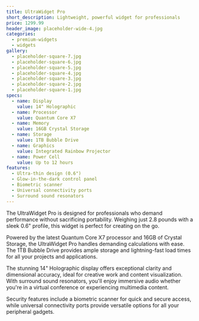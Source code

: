 ```yaml
---
title: UltraWidget Pro
short_description: Lightweight, powerful widget for professionals
price: 1299.99
header_image: placeholder-wide-4.jpg
categories:
  - premium-widgets
  - widgets
gallery:
  - placeholder-square-7.jpg
  - placeholder-square-6.jpg
  - placeholder-square-5.jpg
  - placeholder-square-4.jpg
  - placeholder-square-3.jpg
  - placeholder-square-2.jpg
  - placeholder-square-1.jpg
specs:
  - name: Display
    value: 14" Holographic
  - name: Processor
    value: Quantum Core X7
  - name: Memory
    value: 16GB Crystal Storage
  - name: Storage
    value: 1TB Bubble Drive
  - name: Graphics
    value: Integrated Rainbow Projector
  - name: Power Cell
    value: Up to 12 hours
features:
  - Ultra-thin design (0.6")
  - Glow-in-the-dark control panel
  - Biometric scanner
  - Universal connectivity ports
  - Surround sound resonators
---
```


The UltraWidget Pro is designed for professionals who demand performance without sacrificing portability. Weighing just 2.8 pounds with a sleek 0.6" profile, this widget is perfect for creating on the go.

Powered by the latest Quantum Core X7 processor and 16GB of Crystal Storage, the UltraWidget Pro handles demanding calculations with ease. The 1TB Bubble Drive provides ample storage and lightning-fast load times for all your projects and applications.

The stunning 14" Holographic display offers exceptional clarity and dimensional accuracy, ideal for creative work and content visualization. With surround sound resonators, you'll enjoy immersive audio whether you're in a virtual conference or experiencing multimedia content.

Security features include a biometric scanner for quick and secure access, while universal connectivity ports provide versatile options for all your peripheral gadgets.
